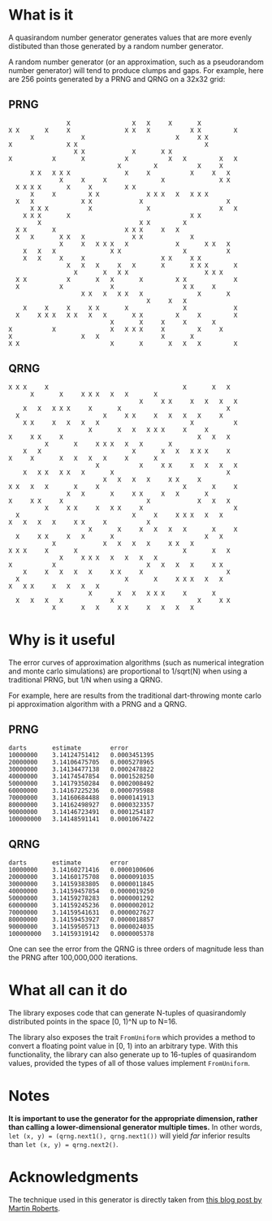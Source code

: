 # What is it
A quasirandom number generator generates values that are more evenly distibuted than those generated by a random number generator.

A random number generator (or an approximation, such as a pseudorandom number generator) will tend to produce clumps and gaps. For example, here are
256 points generated by a PRNG and QRNG on a 32x32 grid:

## PRNG

```
                X                 X   X     X       X          
X X       X     X               X X   X           X X         X
      X             X                         X     X X        
X               X X                                   X        
                  X X             X       X X                  
X           X       X           X           X   X         X   X
                              X         X           X     X    
      X X   X X X               X     X           X     X   X  
              X     X     X               X               X X  
  X X X X       X     X         X X                            
      X     X         X X             X X X   X   X X X        
  X   X             X X             X                       X  
      X X X           X               X                   X   X
    X X X       X                                 X X          
        X                           X X         X              
  X X       X                   X X X     X   X                
  X   X       X X   X             X X             X            
              X     X   X X X   X             X       X X   X  
    X   X   X               X X                 X           X  
    X   X     X     X                     X X     X X          
                X   X   X     X   X       X       X X X       X
                  X       X   X X                     X X X    
  X X           X       X   X       X         X X             X
  X           X             X                   X X     X      
                    X X   X   X X   X               X       X  
                                      X     X   X              
    X     X     X     X X       X               X             X
  X     X X X   X X   X   X       X X         X     X         X
                            X       X     X     X       X      
X           X               X   X X X     X         X     X    
X                   X   X                 X       X            
X X                         X       X       X   X   X         X
```

## QRNG

```
X X X     X                                     X       X   X   
      X       X     X X X   X   X       X                       
                                    X     X X     X   X   X   X 
    X   X   X X X     X       X                             X   
  X                       X     X X     X   X   X   X     X     
    X X     X   X   X   X                         X           X 
                      X       X   X   X X X     X     X         
X     X X     X                                     X   X   X   
          X       X     X X X   X   X       X                   
    X   X                         X       X   X   X X X     X   
X     X       X   X   X   X     X       X                       
                        X           X     X X     X   X   X   X 
    X   X X   X X   X       X                               X   
                          X   X   X   X     X X     X           
X X   X   X       X     X                       X       X     X 
                X   X       X     X X     X   X       X         
X     X X     X                       X             X   X   X   
          X     X X     X   X X     X                         X 
  X                               X     X     X X X   X   X     
X   X   X   X     X X     X           X                         
                      X       X     X   X   X   X       X     X 
  X     X X     X   X       X                         X   X     
            X             X   X   X   X     X X   X             
X X X     X       X                             X       X   X   
              X     X X X   X   X   X   X                       
X           X                         X   X   X   X     X X     
    X     X   X   X   X     X X     X                       X   
  X                             X       X     X X X   X   X     
X   X X     X   X   X   X                                       
                      X       X   X   X X X     X       X       
  X   X   X   X             X                       X     X X   
            X       X   X     X X     X   X   X   X            
```

# Why is it useful

The error curves of approximation algorithms (such as numerical integration and monte 
carlo simulations) are proportional to 1/sqrt(N) when using a traditional PRNG, but 1/N
when using a QRNG.

For example, here are results from the traditional dart-throwing monte carlo pi approximation 
algorithm with a PRNG and a QRNG. 

## PRNG

```
darts       estimate        error
10000000    3.14124751412   0.0003451395
20000000    3.14106475705   0.0005278965
30000000    3.14134477138   0.0002478822
40000000    3.14174547854   0.0001528250
50000000    3.14179350284   0.0002008492
60000000    3.14167225236   0.0000795988
70000000    3.14160684488   0.0000141913
80000000    3.14162498927   0.0000323357
90000000    3.14146723491   0.0001254187
100000000   3.14148591141   0.0001067422
```

## QRNG

```
darts       estimate        error
10000000    3.14160271416   0.0000100606
20000000    3.14160175708   0.0000091035
30000000    3.14159383805   0.0000011845
40000000    3.14159457854   0.0000019250
50000000    3.14159278283   0.0000001292
60000000    3.14159245236   0.0000002012
70000000    3.14159541631   0.0000027627
80000000    3.14159453927   0.0000018857
90000000    3.14159505713   0.0000024035
100000000   3.14159319142   0.0000005378
```

One can see the error from the QRNG is three orders of magnitude less than the PRNG after 100,000,000 iterations.

# What all can it do

The library exposes code that can generate N-tuples of quasirandomly distributed points in the space [0, 1)^N up
to N=16. 

The library also exposes the trait `FromUniform` which provides a method to convert a floating point value in [0, 1)
into an arbitrary type. With this functionality, the library can also generate up to 16-tuples of quasirandom values,
provided the types of all of those values implement `FromUniform`.

# Notes

**It is important to use the generator for the appropriate dimension, rather than calling a lower-dimensional
generator multiple times.** In other words, `let (x, y) = (qrng.next1(), qrng.next1())` will yield *far* inferior results
than `let (x, y) = qrng.next2()`.

# Acknowledgments

The technique used in this generator is directly taken from [this blog post by Martin Roberts](http://extremelearning.com.au/unreasonable-effectiveness-of-quasirandom-sequences/).
